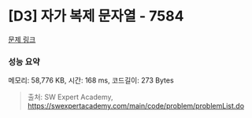 # [D3] 자가 복제 문자열 - 7584 

[문제 링크](https://swexpertacademy.com/main/code/problem/problemDetail.do?contestProbId=AWpMsQfaCPMDFAQi) 

### 성능 요약

메모리: 58,776 KB, 시간: 168 ms, 코드길이: 273 Bytes



> 출처: SW Expert Academy, https://swexpertacademy.com/main/code/problem/problemList.do